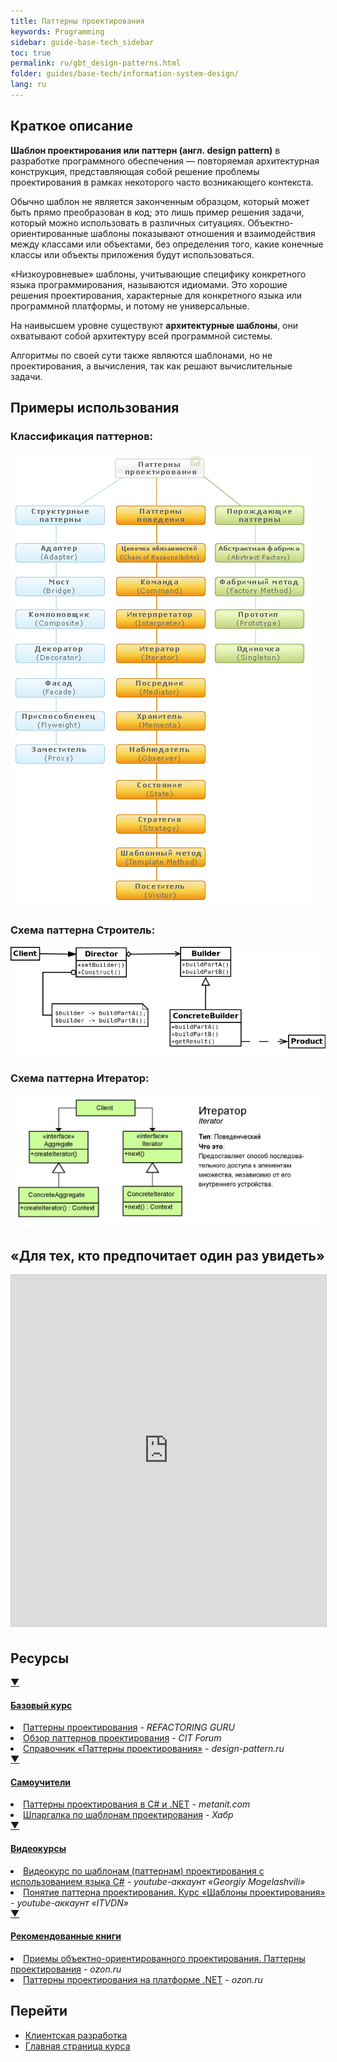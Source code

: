 ```yaml
---
title: Паттерны проектирования
keywords: Programming
sidebar: guide-base-tech_sidebar
toc: true
permalink: ru/gbt_design-patterns.html
folder: guides/base-tech/information-system-design/
lang: ru
---
```


## Краткое описание

**Шаблон проектирования или паттерн (англ. design pattern)** в разработке программного обеспечения — повторяемая архитектурная конструкция, представляющая собой решение проблемы проектирования в рамках некоторого часто возникающего контекста.

Обычно шаблон не является законченным образцом, который может быть прямо преобразован в код; это лишь пример решения задачи, который можно использовать в различных ситуациях. Объектно-ориентированные шаблоны показывают отношения и взаимодействия между классами или объектами, без определения того, какие конечные классы или объекты приложения будут использоваться.

«Низкоуровневые» шаблоны, учитывающие специфику конкретного языка программирования, называются идиомами. Это хорошие решения проектирования, характерные для конкретного языка или программной платформы, и потому не универсальные.

На наивысшем уровне существуют **архитектурные шаблоны**, они охватывают собой архитектуру всей программной системы.

Алгоритмы по своей сути также являются шаблонами, но не проектирования, а вычисления, так как решают вычислительные задачи.

## Примеры использования

### Классификация паттернов:
![Patterns classification](/images/pages/guides/base-technologies/information-system-design/patterns.png)

### Схема паттерна Строитель:
![Builder Pattern](/images/pages/guides/base-technologies/information-system-design/builder.png)

### Схема паттерна Итератор:
![Iterator Pattern](/images/pages/guides/base-technologies/information-system-design/iterator.jpg)

## «Для тех, кто предпочитает один раз увидеть»
<iframe src="https://ppt-online.org/embed/34856" width="683" height="562" frameborder="0" marginwidth="0" marginheight="0" scrolling="no" style="border:1px solid #CCC; border-width:1px; margin-bottom:5px; max-width: 100%;" allowfullscreen> </iframe> <div style="margin-bottom:5px"> <strong> <a href="https://ppt-online.org/34856" target="_blank"></a> </strong></div>

##  Ресурсы

<div class="panel-group">
    <div class="panel panel-default">
        <div class="panel-heading">
            <a class="pull-right spoiler-push" data-toggle="collapse" href="#collapse1">&#9660;</a>
            <h4 class="panel-title">
                <a data-toggle="collapse" href="#collapse1">
                Базовый курс</a>
            </h4>
        </div>
        <div id="collapse1" class="panel-collapse collapse">
            <div class="panel-body">
                <div>
                    <li><a href="https://refactoring.guru/ru/design-patterns"> Паттерны проектирования</a><i> - REFACTORING GURU</i></li>
                    <li><a href="http://citforum.ru/SE/project/pattern/index.shtml"> Обзор паттернов проектирования</a><i> - CIT Forum</i></li>
                    <li><a href="http://design-pattern.ru/"> Справочник «Паттерны проектирования»</a><i> - design-pattern.ru</i></li>
                </div>   
            </div>
        </div>
    </div>
</div>

<div class="panel-group">
    <div class="panel panel-default">
        <div class="panel-heading">
            <a class="pull-right spoiler-push" data-toggle="collapse" href="#collapse2">&#9660;</a>
            <h4 class="panel-title">
                <a data-toggle="collapse" href="#collapse2">
                Самоучители</a>
            </h4>
        </div>
        <div id="collapse2" class="panel-collapse collapse">
            <div class="panel-body">
                <div>
                    <li><a href="https://metanit.com/sharp/patterns/"> Паттерны проектирования в C# и .NET</a><i> - metanit.сom</i></li>
                    <li><a href="https://habrahabr.ru/post/210288/"> Шпаргалка по шаблонам проектирования</a><i> - Хабр</i></li>
                </div>   
            </div>
        </div>
    </div>
</div>

<div class="panel-group">
    <div class="panel panel-default">
        <div class="panel-heading">
            <a class="pull-right spoiler-push" data-toggle="collapse" href="#collapse3">&#9660;</a>
            <h4 class="panel-title">
                <a data-toggle="collapse" href="#collapse3">
                Видеокурсы</a>
            </h4>
        </div>
        <div id="collapse3" class="panel-collapse collapse">
            <div class="panel-body">
                <div>
                    <li><a href="https://www.youtube.com/playlist?list=PLtjuvkyFrt5Wjd-973N117XS7xuuoD6XM"> Видеокурс по шаблонам (паттернам) проектирования с использованием языка C#</a><i> - youtube-аккаунт «Georgiy Mogelashvili»</i></li>
                    <li><a href="https://www.youtube.com/watch?v=gBRk8v4FJqY"> Понятие паттерна проектирования. Курс «Шаблоны проектирования»</a><i> - youtube-аккаунт «ITVDN»</i></li>
                </div>   
            </div>
        </div>
    </div>
</div>

<div class="panel-group">
    <div class="panel panel-default">
        <div class="panel-heading">
            <a class="pull-right spoiler-push" data-toggle="collapse" href="#collapse4">&#9660;</a>
            <h4 class="panel-title">
                <a data-toggle="collapse" href="#collapse4">
                Рекомендованные книги</a>
            </h4>
        </div>
        <div id="collapse4" class="panel-collapse collapse">
            <div class="panel-body">
                <div>
                    <li><a href="http://www.ozon.ru/context/detail/id/2457392/"> Приемы объектно-ориентированного проектирования. Паттерны проектирования</a><i> - ozon.ru</i></li>
                    <li><a href="http://www.ozon.ru/context/detail/id/33497715/"> Паттерны проектирования на платформе .NET</a><i> - ozon.ru</i></li>
                </div>   
            </div>
        </div>
    </div>
</div>

## Перейти

* [Клиентская разработка](gbt_frontend.html)
* [Главная страница курса](gbt_landing-page.html)
